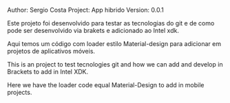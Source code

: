 Author: Sergio Costa
Project: App hibrido
Version: 0.0.1

Este projeto foi desenvolvido para testar as tecnologias do git e de como pode ser desenvolvido via brakets e adicionado ao Intel xdk.

Aqui temos um código com loader estilo Material-design para adicionar em projetos de aplicativos móveis.

This is an project to test tecnologies git and how we can add and develop in Brackets to add in Intel XDK.

Here we have the loader code equal Material-Design to add in mobile projects.